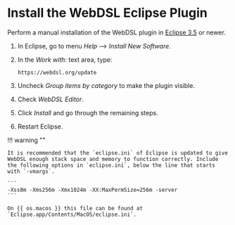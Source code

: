 # Install the WebDSL Eclipse Plugin
Perform a manual installation of the WebDSL plugin in [Eclipse 3.5][1] or newer.
    
1.  In Eclipse, go to menu _Help_ --> _Install New Software_.
2.  In the _Work with:_ text area, type:

    ```
    https://webdsl.org/update
    ```

3.  Uncheck _Group items by category_ to make the plugin visible.
4.  Check _WebDSL Editor_.
5.  Click _Install_ and go through the remaining steps.
6.  Restart Eclipse.

!!! warning ""

    It is recommended that the `eclipse.ini` of Eclipse is updated to give WebDSL enough stack space and memory to function correctly. Include the following options in `eclipse.ini`, below the line that starts with `-vmargs`.

    ```
    -Xss8m -Xms256m -Xmx1024m -XX:MaxPermSize=256m -server
    ```

    On {{ os.macos }} this file can be found at `Eclipse.app/Contents/MacOS/eclipse.ini`.

[1]: https://www.eclipse.org/